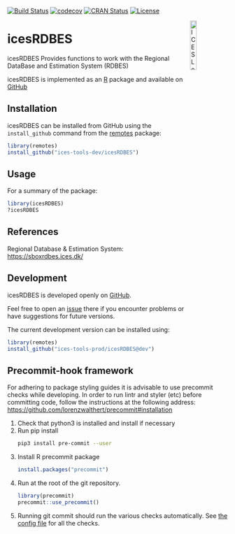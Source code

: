 
[![Build Status](https://travis-ci.org/ices-tools-prod/icesRDBES.svg?branch=master)](https://travis-ci.org/ices-tools-prod/icesRDBES)
[![codecov](https://codecov.io/gh/ices-tools-prod/icesRDBES/branch/master/graph/badge.svg)](https://codecov.io/gh/ices-tools-prod/icesRDBES)
[![CRAN Status](http://www.r-pkg.org/badges/version/icesRDBES)](https://cran.r-project.org/package=icesRDBES)
[![License](https://img.shields.io/badge/license-GPL%20(%3E%3D%202)-blue.svg)](https://www.gnu.org/licenses/gpl-3.0.en.html)
<!--
[![GitHub release](https://img.shields.io/github/release/ices-tools-prod/icesRDBES.svg?maxAge=2592001)]()
[![CRAN Monthly](http://cranlogs.r-pkg.org/badges/icesRDBES)](https://cran.r-project.org/package=icesRDBES)
[![CRAN Total](http://cranlogs.r-pkg.org/badges/grand-total/icesRDBES)](https://cran.r-project.org/package=icesRDBES)
-->

[<img align="right" alt="ICES Logo" width="17%" height="17%" src="http://ices.dk/_layouts/15/1033/images/icesimg/iceslogo.png">](http://ices.dk)

icesRDBES
=========

icesRDBES Provides functions to work with the Regional DataBase and
Estimation System (RDBES)

icesRDBES is implemented as an [R](https://www.r-project.org) package and
available on <!-- [CRAN](https://cran.r-project.org/package=icesRDBES) --> 
[GitHub](https://github.com/ices-tools-dev/icesRDBES)

Installation
------------

<!--
icesRDBES can be installed from CRAN using the `install.packages` command:

```R
install.packages("icesRDBES")
```
-->

icesRDBES can be installed from GitHub using the `install_github`
command from the [remotes](https://remotes.r-lib.org/) package:

```R
library(remotes)
install_github("ices-tools-dev/icesRDBES")
```


Usage
-----

For a summary of the package:

```R
library(icesRDBES)
?icesRDBES
```

References
----------

Regional Database & Estimation System:
https://sboxrdbes.ices.dk/



Development
-----------

icesRDBES is developed openly on
[GitHub](https://github.com/ices-tools-dev/icesRDBES).

Feel free to open an
[issue](https://github.com/ices-tools-dev/icesRDBES/issues) there if you
encounter problems or have suggestions for future versions.

The current development version can be installed using:

```R
library(remotes)
install_github("ices-tools-prod/icesRDBES@dev")
```
## Precommit-hook framework

For adhering to package styling guides it is advisable to use precommit checks while developing.
In order to run lintr and styler (etc) before committing code, follow the instructions at the following address: https://github.com/lorenzwalthert/precommit#installation

1. Check that python3 is installed and install if necessary
2. Run pip install
   ```bash
   pip3 install pre-commit --user
   ```
3. Install R precommit package
   ```r
   install.packages("precommit")
   ```
4. Run at the root of the git repository.
   ```r
   library(precommit)
   precommit::use_precommit()
   ```
5. Running git commit should run the various checks automatically. See [the config file](.pre-commit-config.yaml) for all the checks.


